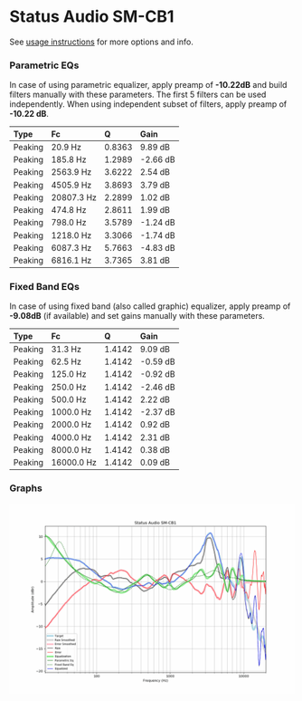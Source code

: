 # Status Audio SM-CB1
See [usage instructions](https://github.com/jaakkopasanen/AutoEq#usage) for more options and info.

### Parametric EQs
In case of using parametric equalizer, apply preamp of **-10.22dB** and build filters manually
with these parameters. The first 5 filters can be used independently.
When using independent subset of filters, apply preamp of **-10.22 dB**.

| Type    | Fc         |      Q | Gain     |
|:--------|:-----------|:-------|:---------|
| Peaking | 20.9 Hz    | 0.8363 | 9.89 dB  |
| Peaking | 185.8 Hz   | 1.2989 | -2.66 dB |
| Peaking | 2563.9 Hz  | 3.6222 | 2.54 dB  |
| Peaking | 4505.9 Hz  | 3.8693 | 3.79 dB  |
| Peaking | 20807.3 Hz | 2.2899 | 1.02 dB  |
| Peaking | 474.8 Hz   | 2.8611 | 1.99 dB  |
| Peaking | 798.0 Hz   | 3.5789 | -1.24 dB |
| Peaking | 1218.0 Hz  | 3.3066 | -1.74 dB |
| Peaking | 6087.3 Hz  | 5.7663 | -4.83 dB |
| Peaking | 6816.1 Hz  | 3.7365 | 3.81 dB  |

### Fixed Band EQs
In case of using fixed band (also called graphic) equalizer, apply preamp of **-9.08dB**
(if available) and set gains manually with these parameters.

| Type    | Fc         |      Q | Gain     |
|:--------|:-----------|:-------|:---------|
| Peaking | 31.3 Hz    | 1.4142 | 9.09 dB  |
| Peaking | 62.5 Hz    | 1.4142 | -0.59 dB |
| Peaking | 125.0 Hz   | 1.4142 | -0.92 dB |
| Peaking | 250.0 Hz   | 1.4142 | -2.46 dB |
| Peaking | 500.0 Hz   | 1.4142 | 2.22 dB  |
| Peaking | 1000.0 Hz  | 1.4142 | -2.37 dB |
| Peaking | 2000.0 Hz  | 1.4142 | 0.92 dB  |
| Peaking | 4000.0 Hz  | 1.4142 | 2.31 dB  |
| Peaking | 8000.0 Hz  | 1.4142 | 0.38 dB  |
| Peaking | 16000.0 Hz | 1.4142 | 0.09 dB  |

### Graphs
![](./Status%20Audio%20SM-CB1.png)